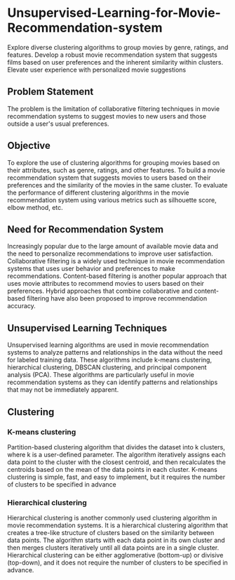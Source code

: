 # Unsupervised-Learning-for-Movie-Recommendation-system
Explore diverse clustering algorithms to group movies by genre, ratings, and features. Develop a robust movie recommendation system that suggests films based on user preferences and the inherent similarity within clusters. Elevate user experience with personalized movie suggestions

## Problem Statement
The problem is the limitation of collaborative filtering techniques in movie recommendation systems to suggest movies to new users and those outside a user's usual preferences.

## Objective
To explore the use of clustering algorithms for grouping movies based on their attributes, such as genre, ratings, and other features.
To build a movie recommendation system that suggests movies to users based on their preferences and the similarity of the movies in the same cluster.
To evaluate the performance of different clustering algorithms in the movie recommendation system using various metrics such as silhouette score, elbow method, etc.

## Need for Recommendation System
Increasingly popular due to the large amount of available movie data and the need to personalize recommendations to improve user satisfaction.
Collaborative filtering is a widely used technique in movie recommendation systems that uses user behavior and preferences to make recommendations.
Content-based filtering is another popular approach that uses movie attributes to recommend movies to users based on their preferences.
Hybrid approaches that combine collaborative and content-based filtering have also been proposed to improve recommendation accuracy.

## Unsupervised Learning Techniques
Unsupervised learning algorithms are used in movie recommendation systems to analyze patterns and relationships in the data without the need for labeled training data.
These algorithms include k-means clustering, hierarchical clustering, DBSCAN clustering, and principal component analysis (PCA).
These algorithms are particularly useful in movie recommendation systems as they can identify patterns and relationships that may not be immediately apparent.

## Clustering
### K-means clustering
Partition-based clustering algorithm that divides the dataset into k clusters, where k is a user-defined parameter.
The algorithm iteratively assigns each data point to the cluster with the closest centroid, and then recalculates the centroids based on the mean of the data points in each cluster.
K-means clustering is simple, fast, and easy to implement, but it requires the number of clusters to be specified in advance

### Hierarchical clustering
Hierarchical clustering is another commonly used clustering algorithm in movie recommendation systems.
It is a hierarchical clustering algorithm that creates a tree-like structure of clusters based on the similarity between data points.
The algorithm starts with each data point in its own cluster and then merges clusters iteratively until all data points are in a single cluster.
Hierarchical clustering can be either agglomerative (bottom-up) or divisive (top-down), and it does not require the number of clusters to be specified in advance.










